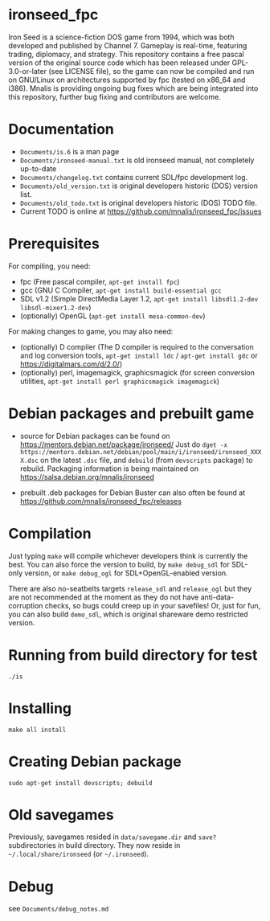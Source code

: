 ironseed_fpc
============
Iron Seed is a science-fiction DOS game from 1994, which was both developed and published by Channel 7.
Gameplay is real-time, featuring trading, diplomacy, and strategy.
This repository contains a free pascal version of the original source code which has been released under GPL-3.0-or-later (see LICENSE file),
so the game can now be compiled and run on GNU/Linux on architectures supported by fpc (tested on x86_64 and i386).
Mnalis is providing ongoing bug fixes which are being integrated into this repository, further bug fixing and contributors are welcome.

Documentation
=============
- `Documents/is.6` is a man page
- `Documents/ironseed-manual.txt` is old ironseed manual, not completely up-to-date
- `Documents/changelog.txt` contains current SDL/fpc development log.
- `Documents/old_version.txt` is original developers historic (DOS) version list.
- `Documents/old_todo.txt` is original developers historic (DOS) TODO file.
- Current TODO is online at https://github.com/mnalis/ironseed_fpc/issues

Prerequisites
=============
For compiling, you need:
- fpc (Free pascal compiler, `apt-get install fpc`)
- gcc (GNU C Compiler, `apt-get install build-essential gcc`
- SDL v1.2 (Simple DirectMedia Layer 1.2, `apt-get install libsdl1.2-dev libsdl-mixer1.2-dev`)
- (optionally) OpenGL (`apt-get install mesa-common-dev`)

For making changes to game, you may also need:
- (optionally) D compiler (The D compiler is required to the conversation and log conversion tools, `apt-get install ldc` / `apt-get install gdc` or https://digitalmars.com/d/2.0/)
- (optionally) perl, imagemagick, graphicsmagick (for screen conversion utilities, `apt-get install perl graphicsmagick imagemagick`)

Debian packages and prebuilt game
=================================
- source for Debian packages can be found on https://mentors.debian.net/package/ironseed/
  Just do `dget -x https://mentors.debian.net/debian/pool/main/i/ironseed/ironseed_XXXX.dsc`
  on the latest `.dsc` file, and `debuild` (from `devscripts` package) to rebuild.
  Packaging information is being maintained on  https://salsa.debian.org/mnalis/ironseed

- prebuilt .deb packages for Debian Buster can also often be found at
  https://github.com/mnalis/ironseed_fpc/releases

Compilation
===========
Just typing `make` will compile whichever developers think is currently the best.
You can also force the version to build, by `make debug_sdl` for SDL-only version,
or `make debug_ogl` for SDL+OpenGL-enabled version.

There are also no-seatbelts targets `release_sdl` and `release_ogl` but they
are not recommended at the moment as they do not have anti-data-corruption
checks, so bugs could creep up in your savefiles! Or, just for fun, you can also
build `demo_sdl`, which is original shareware demo restricted version.

Running from build directory for test
=====================================
`./is`

Installing
==========
`make all install`

Creating Debian package
=======================
`sudo apt-get install devscripts; debuild`

Old savegames
=============
Previously, savegames resided in `data/savegame.dir` and `save?` subdirectories
in build directory. They now reside in `~/.local/share/ironseed` (or `~/.ironseed`).

Debug
=====
see `Documents/debug_notes.md`
